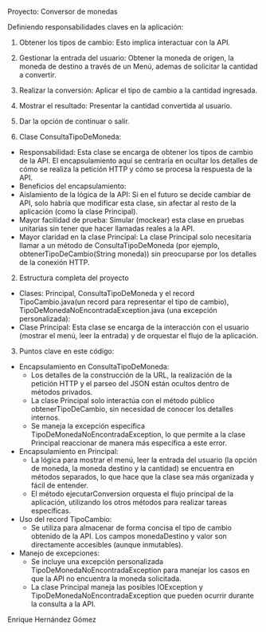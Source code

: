 Proyecto: Conversor de monedas

Definiendo responsabilidades claves en la aplicación:

1. Obtener los tipos de cambio: Esto implica interactuar con la API.
2. Gestionar la entrada del usuario: Obtener la moneda de origen, la moneda de destino a través de un Menú, ademas de solicitar la cantidad a convertir.
3. Realizar la conversión: Aplicar el tipo de cambio a la cantidad ingresada.
4. Mostrar el resultado: Presentar la cantidad convertida al usuario.
5. Dar la opción de continuar o salir.

1. Clase ConsultaTipoDeMoneda:
* Responsabilidad: Esta clase se encarga de obtener los tipos de cambio de la API. El encapsulamiento aquí se centraría en ocultar los detalles de cómo
  se realiza la petición HTTP y cómo se procesa la respuesta de la API.
* Beneficios del encapsulamiento:
* Aislamiento de la lógica de la API: Si en el futuro se decide cambiar de API, solo habría que modificar esta clase, sin afectar al resto de la aplicación
  (como la clase Principal).
* Mayor facilidad de prueba: Simular (mockear) esta clase en pruebas unitarias sin tener que hacer llamadas reales a la API.
* Mayor claridad en la clase Principal: La clase Principal solo necesitaría llamar a un método de ConsultaTipoDeMoneda
  (por ejemplo, obtenerTipoDeCambio(String moneda)) sin preocuparse por los detalles de la conexión HTTP.

2. Estructura completa del proyecto
* Clases: Principal, ConsultaTipoDeMoneda y el record TipoCambio.java(un record para representar el tipo de cambio),
  TipoDeMonedaNoEncontradaException.java (una excepción personalizada):
* Clase Principal: Esta clase se encarga de la interacción con el usuario (mostrar el menú, leer la entrada) y de orquestar el flujo de la aplicación.

3. Puntos clave en este código:
* Encapsulamiento en ConsultaTipoDeMoneda:
    * Los detalles de la construcción de la URL, la realización de la petición HTTP y el parseo del JSON están ocultos dentro de métodos privados.
    * La clase Principal solo interactúa con el método público obtenerTipoDeCambio, sin necesidad de conocer los detalles internos.
    * Se maneja la excepción específica TipoDeMonedaNoEncontradaException, lo que permite a la clase Principal reaccionar de manera más específica
      a este error.
* Encapsulamiento en Principal:
    * La lógica para mostrar el menú, leer la entrada del usuario (la opción de moneda, la moneda destino y la cantidad) se encuentra en métodos separados,
      lo que hace que la clase sea más organizada y fácil de entender.
    * El método ejecutarConversion orquesta el flujo principal de la aplicación, utilizando los otros métodos para realizar tareas específicas.
* Uso del record TipoCambio:
    * Se utiliza para almacenar de forma concisa el tipo de cambio obtenido de la API. Los campos monedaDestino y valor son directamente accesibles
      (aunque inmutables).
* Manejo de excepciones:
    * Se incluye una excepción personalizada TipoDeMonedaNoEncontradaException para manejar los casos en que la API no encuentra la moneda solicitada.
    * La clase Principal maneja las posibles IOException y TipoDeMonedaNoEncontradaException que pueden ocurrir durante la consulta a la API.
 
Enrique Hernández Gómez
